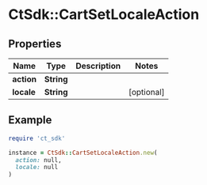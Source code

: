 # CtSdk::CartSetLocaleAction

## Properties

| Name | Type | Description | Notes |
| ---- | ---- | ----------- | ----- |
| **action** | **String** |  |  |
| **locale** | **String** |  | [optional] |

## Example

```ruby
require 'ct_sdk'

instance = CtSdk::CartSetLocaleAction.new(
  action: null,
  locale: null
)
```

